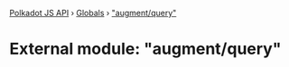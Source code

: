 [Polkadot JS API](../README.md) › [Globals](../globals.md) › ["augment/query"](_augment_query_.md)

# External module: "augment/query"


